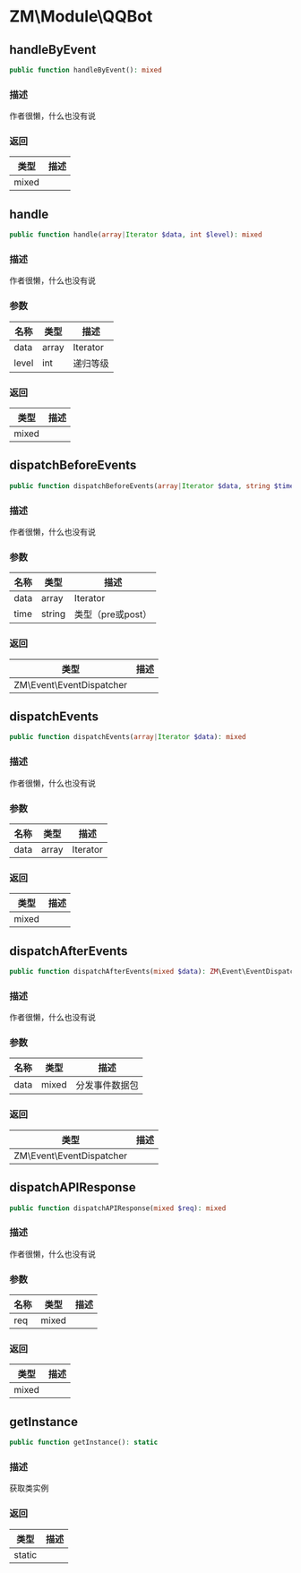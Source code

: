 # ZM\Module\QQBot

## handleByEvent

```php
public function handleByEvent(): mixed
```

### 描述

作者很懒，什么也没有说

### 返回

| 类型 | 描述 |
| ---- | ----------- |
| mixed |  |


## handle

```php
public function handle(array|Iterator $data, int $level): mixed
```

### 描述

作者很懒，什么也没有说

### 参数

| 名称 | 类型 | 描述 |
| -------- | ---- | ----------- |
| data | array|Iterator | 数据包 |
| level | int | 递归等级 |

### 返回

| 类型 | 描述 |
| ---- | ----------- |
| mixed |  |


## dispatchBeforeEvents

```php
public function dispatchBeforeEvents(array|Iterator $data, string $time): ZM\Event\EventDispatcher
```

### 描述

作者很懒，什么也没有说

### 参数

| 名称 | 类型 | 描述 |
| -------- | ---- | ----------- |
| data | array|Iterator | 数据包 |
| time | string | 类型（pre或post） |

### 返回

| 类型 | 描述 |
| ---- | ----------- |
| ZM\Event\EventDispatcher |  |


## dispatchEvents

```php
public function dispatchEvents(array|Iterator $data): mixed
```

### 描述

作者很懒，什么也没有说

### 参数

| 名称 | 类型 | 描述 |
| -------- | ---- | ----------- |
| data | array|Iterator | 数据包 |

### 返回

| 类型 | 描述 |
| ---- | ----------- |
| mixed |  |


## dispatchAfterEvents

```php
public function dispatchAfterEvents(mixed $data): ZM\Event\EventDispatcher
```

### 描述

作者很懒，什么也没有说

### 参数

| 名称 | 类型 | 描述 |
| -------- | ---- | ----------- |
| data | mixed | 分发事件数据包 |

### 返回

| 类型 | 描述 |
| ---- | ----------- |
| ZM\Event\EventDispatcher |  |


## dispatchAPIResponse

```php
public function dispatchAPIResponse(mixed $req): mixed
```

### 描述

作者很懒，什么也没有说

### 参数

| 名称 | 类型 | 描述 |
| -------- | ---- | ----------- |
| req | mixed |  |

### 返回

| 类型 | 描述 |
| ---- | ----------- |
| mixed |  |


## getInstance

```php
public function getInstance(): static
```

### 描述

获取类实例

### 返回

| 类型 | 描述 |
| ---- | ----------- |
| static |  |

